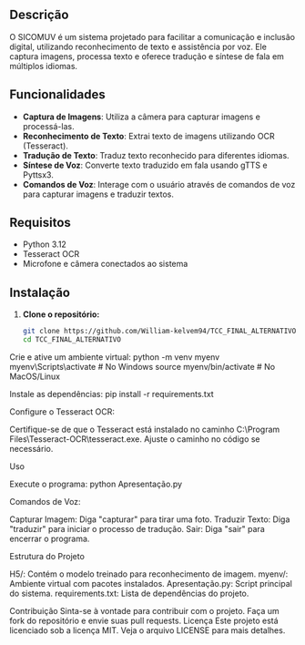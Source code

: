 ## Descrição

O SICOMUV é um sistema projetado para facilitar a comunicação e inclusão digital, utilizando reconhecimento de texto e assistência por voz. Ele captura imagens, processa texto e oferece tradução e síntese de fala em múltiplos idiomas.

## Funcionalidades

- **Captura de Imagens**: Utiliza a câmera para capturar imagens e processá-las.
- **Reconhecimento de Texto**: Extrai texto de imagens utilizando OCR (Tesseract).
- **Tradução de Texto**: Traduz texto reconhecido para diferentes idiomas.
- **Síntese de Voz**: Converte texto traduzido em fala usando gTTS e Pyttsx3.
- **Comandos de Voz**: Interage com o usuário através de comandos de voz para capturar imagens e traduzir textos.

## Requisitos

- Python 3.12
- Tesseract OCR
- Microfone e câmera conectados ao sistema

## Instalação

1. **Clone o repositório:**

   ```bash
   git clone https://github.com/William-kelvem94/TCC_FINAL_ALTERNATIVO.git
   cd TCC_FINAL_ALTERNATIVO


Crie e ative um ambiente virtual:
python -m venv myenv
myenv\Scripts\activate # No Windows
source myenv/bin/activate # No MacOS/Linux


Instale as dependências:
pip install -r requirements.txt


Configure o Tesseract OCR:

Certifique-se de que o Tesseract está instalado no caminho C:\Program Files\Tesseract-OCR\tesseract.exe.
Ajuste o caminho no código se necessário.



Uso

Execute o programa:
python Apresentação.py


Comandos de Voz:

Capturar Imagem: Diga "capturar" para tirar uma foto.
Traduzir Texto: Diga "traduzir" para iniciar o processo de tradução.
Sair: Diga "sair" para encerrar o programa.



Estrutura do Projeto

H5/: Contém o modelo treinado para reconhecimento de imagem.
myenv/: Ambiente virtual com pacotes instalados.
Apresentação.py: Script principal do sistema.
requirements.txt: Lista de dependências do projeto.

Contribuição
Sinta-se à vontade para contribuir com o projeto. Faça um fork do repositório e envie suas pull requests.
Licença
Este projeto está licenciado sob a licença MIT. Veja o arquivo LICENSE para mais detalhes.

